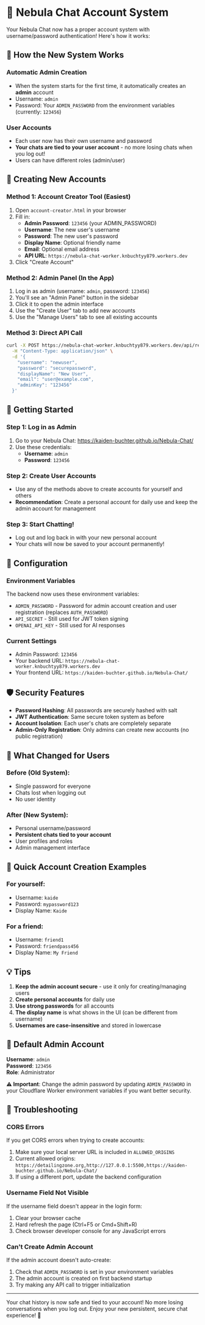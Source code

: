 # 🌟 Nebula Chat Account System

Your Nebula Chat now has a proper account system with username/password authentication! Here's how it works:

## 🔐 How the New System Works

### Automatic Admin Creation
- When the system starts for the first time, it automatically creates an **admin** account
- Username: `admin`
- Password: Your `ADMIN_PASSWORD` from the environment variables (currently: `123456`)

### User Accounts
- Each user now has their own username and password
- **Your chats are tied to your user account** - no more losing chats when you log out!
- Users can have different roles (admin/user)

## 👤 Creating New Accounts

### Method 1: Account Creator Tool (Easiest)
1. Open `account-creator.html` in your browser
2. Fill in:
   - **Admin Password**: `123456` (your ADMIN_PASSWORD)
   - **Username**: The new user's username
   - **Password**: The new user's password
   - **Display Name**: Optional friendly name
   - **Email**: Optional email address
   - **API URL**: `https://nebula-chat-worker.knbuchtyy879.workers.dev`
3. Click "Create Account"

### Method 2: Admin Panel (In the App)
1. Log in as admin (username: `admin`, password: `123456`)
2. You'll see an "Admin Panel" button in the sidebar
3. Click it to open the admin interface
4. Use the "Create User" tab to add new accounts
5. Use the "Manage Users" tab to see all existing accounts

### Method 3: Direct API Call
```bash
curl -X POST https://nebula-chat-worker.knbuchtyy879.workers.dev/api/register \
  -H "Content-Type: application/json" \
  -d '{
    "username": "newuser",
    "password": "securepassword",
    "displayName": "New User",
    "email": "user@example.com",
    "adminKey": "123456"
  }'
```

## 🚀 Getting Started

### Step 1: Log in as Admin
1. Go to your Nebula Chat: https://kaiden-buchter.github.io/Nebula-Chat/
2. Use these credentials:
   - **Username**: `admin`
   - **Password**: `123456`

### Step 2: Create User Accounts
- Use any of the methods above to create accounts for yourself and others
- **Recommendation**: Create a personal account for daily use and keep the admin account for management

### Step 3: Start Chatting!
- Log out and log back in with your new personal account
- Your chats will now be saved to your account permanently!

## 🔧 Configuration

### Environment Variables
The backend now uses these environment variables:
- `ADMIN_PASSWORD` - Password for admin account creation and user registration (replaces `AUTH_PASSWORD`)
- `API_SECRET` - Still used for JWT token signing
- `OPENAI_API_KEY` - Still used for AI responses

### Current Settings
- Admin Password: `123456`
- Your backend URL: `https://nebula-chat-worker.knbuchtyy879.workers.dev`
- Your frontend URL: `https://kaiden-buchter.github.io/Nebula-Chat/`

## 🛡️ Security Features

- **Password Hashing**: All passwords are securely hashed with salt
- **JWT Authentication**: Same secure token system as before
- **Account Isolation**: Each user's chats are completely separate
- **Admin-Only Registration**: Only admins can create new accounts (no public registration)

## 📱 What Changed for Users

### Before (Old System):
- Single password for everyone
- Chats lost when logging out
- No user identity

### After (New System):
- Personal username/password
- **Persistent chats tied to your account**
- User profiles and roles
- Admin management interface

## 🎯 Quick Account Creation Examples

### For yourself:
- Username: `kaide` 
- Password: `mypassword123`
- Display Name: `Kaide`

### For a friend:
- Username: `friend1`
- Password: `friendpass456`
- Display Name: `My Friend`

## 💡 Tips

1. **Keep the admin account secure** - use it only for creating/managing users
2. **Create personal accounts** for daily use
3. **Use strong passwords** for all accounts
4. **The display name** is what shows in the UI (can be different from username)
5. **Usernames are case-insensitive** and stored in lowercase

## 🔑 Default Admin Account

**Username**: `admin`  
**Password**: `123456`  
**Role**: Administrator

**⚠️ Important**: Change the admin password by updating `ADMIN_PASSWORD` in your Cloudflare Worker environment variables if you want better security.

## 🔧 Troubleshooting

### CORS Errors
If you get CORS errors when trying to create accounts:
1. Make sure your local server URL is included in `ALLOWED_ORIGINS`
2. Current allowed origins: `https://detailingzone.org,http://127.0.0.1:5500,https://kaiden-buchter.github.io/Nebula-Chat/`
3. If using a different port, update the backend configuration

### Username Field Not Visible
If the username field doesn't appear in the login form:
1. Clear your browser cache
2. Hard refresh the page (Ctrl+F5 or Cmd+Shift+R)
3. Check browser developer console for any JavaScript errors

### Can't Create Admin Account
If the admin account doesn't auto-create:
1. Check that `ADMIN_PASSWORD` is set in your environment variables
2. The admin account is created on first backend startup
3. Try making any API call to trigger initialization

---

Your chat history is now safe and tied to your account! No more losing conversations when you log out. Enjoy your new persistent, secure chat experience! 🎉